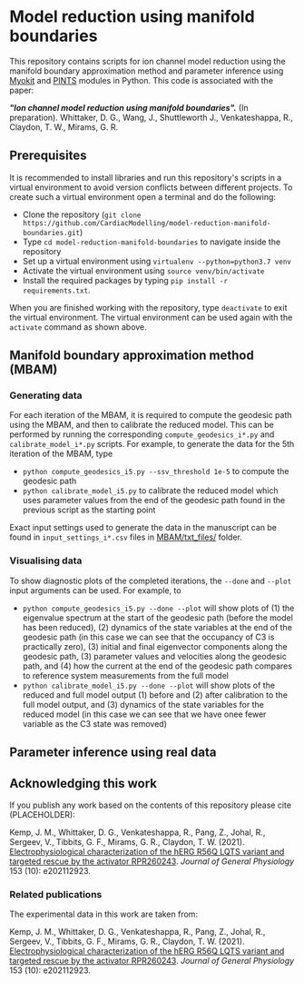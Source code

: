 # Model reduction using manifold boundaries

This repository contains scripts for ion channel model reduction using the manifold boundary approximation method and parameter inference using [Myokit](http://myokit.org) and [PINTS](https://github.com/pints-team/pints) modules in Python. This code is associated with the paper:

***"Ion channel model reduction using manifold boundaries".*** (In preparation). Whittaker, D. G., Wang, J., Shuttleworth J., Venkateshappa, R., Claydon, T. W., Mirams, G. R.

## Prerequisites
It is recommended to install libraries and run this repository's scripts in a virtual environment to avoid version conflicts between different projects.
To create such a virtual environment open a terminal and do the following:
- Clone the repository (`git clone https://github.com/CardiacModelling/model-reduction-manifold-boundaries.git`)
- Type `cd model-reduction-manifold-boundaries` to navigate inside the repository
- Set up a virtual environment using `virtualenv --python=python3.7 venv`
- Activate the virtual environment using `source venv/bin/activate`
- Install the required packages by typing `pip install -r requirements.txt`.

When you are finished working with the repository, type `deactivate` to exit the virtual environment. The virtual environment can be used again with the `activate` command as shown above.

## Manifold boundary approximation method (MBAM)

### Generating data

For each iteration of the MBAM, it is required to compute the geodesic path using the MBAM, and then to calibrate the reduced model. This can be performed by running the corresponding `compute_geodesics_i*.py` and `calibrate_model_i*.py` scripts. For example, to generate the data for the 5th iteration of the MBAM, type

- `python compute_geodesics_i5.py --ssv_threshold 1e-5` to compute the geodesic path
- `python calibrate_model_i5.py` to calibrate the reduced model which uses parameter values from the end of the geodesic path found in the previous script as the starting point

Exact input settings used to generate the data in the manuscript can be found in `input_settings_i*.csv` files in [MBAM/txt_files/](https://github.com/CardiacModelling/model-reduction-manifold-boundaries/tree/main/MBAM/txt_files) folder.

### Visualising data

To show diagnostic plots of the completed iterations, the `--done` and `--plot` input arguments can be used. For example, to 

- `python compute_geodesics_i5.py --done --plot` will show plots of (1) the eigenvalue spectrum at the start of the geodesic path (before the model has been reduced), (2) dynamics of the state variables at the end of the geodesic path (in this case we can see that the occupancy of C3 is practically zero), (3) initial and final eigenvector components along the geodesic path, (3) parameter values and velocities along the geodesic path, and (4) how the current at the end of the geodesic path compares to reference system measurements from the full model
- `python calibrate_model_i5.py --done --plot` will show plots of the reduced and full model output (1) before and (2) after calibration to the full model output, and (3) dynamics of the state variables for the reduced model (in this case we can see that we have onee fewer variable as the C3 state was removed)

## Parameter inference using real data

## Acknowledging this work

If you publish any work based on the contents of this repository please cite (PLACEHOLDER):

Kemp, J. M., Whittaker, D. G., Venkateshappa, R., Pang, Z., Johal, R., Sergeev, V., Tibbits, G. F., Mirams, G. R., Claydon, T. W.
(2021).
[Electrophysiological characterization of the hERG R56Q LQTS variant and targeted rescue by the activator RPR260243](https://doi.org/10.1085/jgp.202112923).
_Journal of General Physiology_ 153 (10): e202112923.

### Related publications

The experimental data in this work are taken from:

Kemp, J. M., Whittaker, D. G., Venkateshappa, R., Pang, Z., Johal, R., Sergeev, V., Tibbits, G. F., Mirams, G. R., Claydon, T. W.
(2021).
[Electrophysiological characterization of the hERG R56Q LQTS variant and targeted rescue by the activator RPR260243](https://doi.org/10.1085/jgp.202112923).
_Journal of General Physiology_ 153 (10): e202112923.
